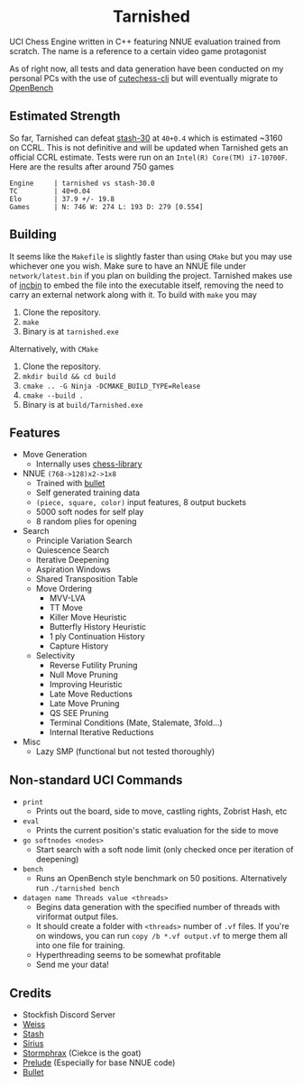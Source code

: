 


<p align="center">
</p>
<h1 align="center">Tarnished</h1>

UCI Chess Engine written in C++ featuring NNUE evaluation trained from scratch. The name is a reference to a certain video game protagonist

As of right now, all tests and data generation have been conducted on my personal PCs with the use of [cutechess-cli](https://github.com/cutechess/cutechess/tree/master) but will eventually migrate to [OpenBench](https://github.com/AndyGrant/OpenBench)

## Estimated Strength
So far, Tarnished can defeat [stash-30](https://github.com/mhouppin/stash-bot) at `40+0.4` which is estimated ~3160 on CCRL. This is not definitive and will be updated when Tarnished gets an official CCRL estimate. Tests were run on an `Intel(R) Core(TM) i7-10700F`. Here are the results after around 750 games
```
Engine     | tarnished vs stash-30.0
TC         | 40+0.04
Elo        | 37.9 +/- 19.8
Games      | N: 746 W: 274 L: 193 D: 279 [0.554]
```

## Building
It seems like the `Makefile` is slightly faster than using `CMake` but you may use whichever one you wish. Make sure to have an NNUE file under `network/latest.bin` if you plan on building the project. Tarnished makes use of [incbin](https://github.com/graphitemaster/incbin) to embed the file into the executable itself, removing the need to carry an external network along with it. To build with `make` you may 
1. Clone the repository.
2. `make`
3. Binary is at `tarnished.exe`

Alternatively, with `CMake`

1. Clone the repository.
2. `mkdir build && cd build`
3. `cmake .. -G Ninja -DCMAKE_BUILD_TYPE=Release`
4. `cmake --build .`
5. Binary is at `build/Tarnished.exe`

## Features

- Move Generation
    - Internally uses [chess-library](https://disservin.github.io/chess-library/)
- NNUE `(768->128)x2->1x8`
    - Trained with [bullet](https://github.com/jw1912/bullet)
    - Self generated training data
    - `(piece, square, color)` input features, 8 output buckets
    - 5000 soft nodes for self play
    - 8 random plies for opening
- Search
    - Principle Variation Search
    - Quiescence Search
    - Iterative Deepening
    - Aspiration Windows
    - Shared Transposition Table
    - Move Ordering
        - MVV-LVA
        - TT Move
        - Killer Move Heuristic 
        - Butterfly History Heuristic
        - 1 ply Continuation History
        - Capture History
    - Selectivity
        - Reverse Futility Pruning
        - Null Move Pruning
        - Improving Heuristic
        - Late Move Reductions
        - Late Move Pruning
        - QS SEE Pruning
        - Terminal Conditions (Mate, Stalemate, 3fold...)
        - Internal Iterative Reductions
 - Misc
     - Lazy SMP (functional but not tested thoroughly)

## Non-standard UCI Commands

- `print`
    - Prints out the board, side to move, castling rights, Zobrist Hash, etc
- `eval`
    - Prints the current position's static evaluation for the side to move
- `go softnodes <nodes>`
    - Start search with a soft node limit (only checked once per iteration of deepening)
- `bench`
    - Runs an OpenBench style benchmark on 50 positions. Alternatively run `./tarnished bench`
 - `datagen name Threads value <threads>`
     - Begins data generation with the specified number of threads with viriformat output files.
     - It should create a folder with `<threads>` number of `.vf` files. If you're on windows, you can run `copy /b *.vf output.vf` to merge them all into one file for training.
     - Hyperthreading seems to be somewhat profitable
     - Send me your data!

## Credits
- Stockfish Discord Server
- [Weiss](https://github.com/TerjeKir/Weiss)
- [Stash](https://github.com/mhouppin/stash-bot)
- [Sirius](https://github.com/mcthouacbb/Sirius) 
- [Stormphrax](https://github.com/Ciekce/Stormphrax) (Ciekce is the goat)
- [Prelude](https://git.nocturn9x.space/Quinniboi10/Prelude) (Especially for base NNUE code)
- [Bullet](https://github.com/jw1912/bullet)